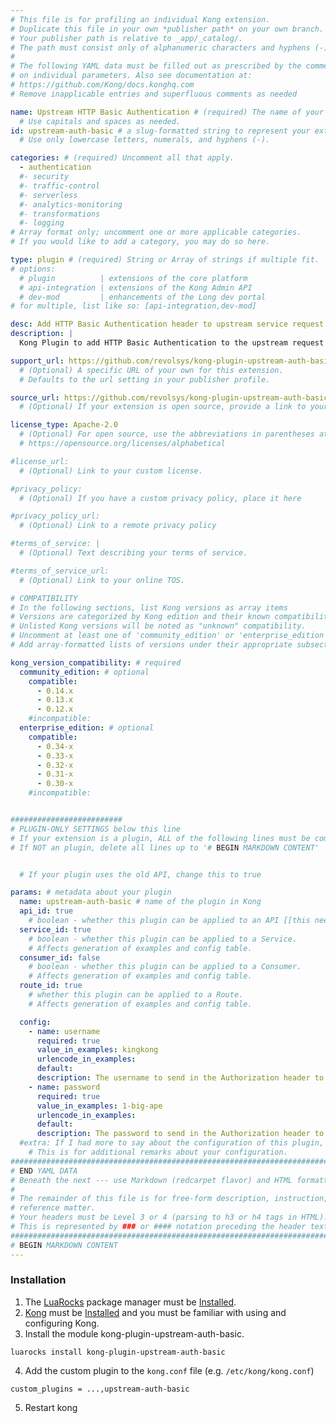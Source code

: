 ```yaml
---
# This file is for profiling an individual Kong extension.
# Duplicate this file in your own *publisher path* on your own branch.
# Your publisher path is relative to _app/_catalog/.
# The path must consist only of alphanumeric characters and hyphens (-).
#
# The following YAML data must be filled out as prescribed by the comments
# on individual parameters. Also see documentation at:
# https://github.com/Kong/docs.konghq.com
# Remove inapplicable entries and superfluous comments as needed

name: Upstream HTTP Basic Authentication # (required) The name of your extension.
  # Use capitals and spaces as needed.
id: upstream-auth-basic # a slug-formatted string to represent your extension
  # Use only lowercase letters, numerals, and hyphens (-).

categories: # (required) Uncomment all that apply.
  - authentication
  #- security
  #- traffic-control
  #- serverless
  #- analytics-monitoring
  #- transformations
  #- logging
# Array format only; uncomment one or more applicable categories.
# If you would like to add a category, you may do so here.

type: plugin # (required) String or Array of strings if multiple fit.
# options:
  # plugin          | extensions of the core platform
  # api-integration | extensions of the Kong Admin API
  # dev-mod         | enhancements of the Long dev portal
# for multiple, list like so: [api-integration,dev-mod]

desc: Add HTTP Basic Authentication header to upstream service request # (required) 1-liner description; max 80 chars
description: |
  Kong Plugin to add HTTP Basic Authentication to the upstream request header.

support_url: https://github.com/revolsys/kong-plugin-upstream-auth-basic/issues
  # (Optional) A specific URL of your own for this extension.
  # Defaults to the url setting in your publisher profile.

source_url: https://github.com/revolsys/kong-plugin-upstream-auth-basic
  # (Optional) If your extension is open source, provide a link to your code.

license_type: Apache-2.0
  # (Optional) For open source, use the abbreviations in parentheses at:
  # https://opensource.org/licenses/alphabetical

#license_url:
  # (Optional) Link to your custom license.

#privacy_policy:
  # (Optional) If you have a custom privacy policy, place it here

#privacy_policy_url:
  # (Optional) Link to a remote privacy policy

#terms_of_service: |
  # (Optional) Text describing your terms of service.

#terms_of_service_url:
  # (Optional) Link to your online TOS.

# COMPATIBILITY
# In the following sections, list Kong versions as array items
# Versions are categorized by Kong edition and their known compatibility.
# Unlisted Kong versions will be noted as "unknown" compatibility.
# Uncomment at least one of 'community_edition' or 'enterprise_edition'.
# Add array-formatted lists of versions under their appropriate subsection.

kong_version_compatibility: # required
  community_edition: # optional
    compatible:
      - 0.14.x
      - 0.13.x
      - 0.12.x
    #incompatible:
  enterprise_edition: # optional
    compatible:
      - 0.34-x
      - 0.33-x
      - 0.32-x
      - 0.31-x
      - 0.30-x
    #incompatible:


#########################
# PLUGIN-ONLY SETTINGS below this line
# If your extension is a plugin, ALL of the following lines must be completed.
# If NOT an plugin, delete all lines up to '# BEGIN MARKDOWN CONTENT'


  # If your plugin uses the old API, change this to true

params: # metadata about your plugin
  name: upstream-auth-basic # name of the plugin in Kong
  api_id: true
    # boolean - whether this plugin can be applied to an API [[this needs more]]
  service_id: true
    # boolean - whether this plugin can be applied to a Service.
    # Affects generation of examples and config table.
  consumer_id: false
    # boolean - whether this plugin can be applied to a Consumer.
    # Affects generation of examples and config table.
  route_id: true
    # whether this plugin can be applied to a Route.
    # Affects generation of examples and config table.

  config:
    - name: username
      required: true
      value_in_examples: kingkong
      urlencode_in_examples:
      default:
      description: The username to send in the Authorization header to the upstream service
    - name: password
      required: true
      value_in_examples: 1-big-ape
      urlencode_in_examples:
      default:
      description: The password to send in the Authorization header to the upstream service
  #extra: If I had more to say about the configuration of this plugin, I'd say it here.
    # This is for additional remarks about your configuration.
###############################################################################
# END YAML DATA
# Beneath the next --- use Markdown (redcarpet flavor) and HTML formatting only.
#
# The remainder of this file is for free-form description, instruction, and
# reference matter.
# Your headers must be Level 3 or 4 (parsing to h3 or h4 tags in HTML).
# This is represented by ### or #### notation preceding the header text.
###############################################################################
# BEGIN MARKDOWN CONTENT
---
```


### Installation

1. The [LuaRocks](http://luarocks.org) package manager must be [Installed](https://github.com/luarocks/luarocks/wiki/Download).
2. [Kong](https://konghq.com) must be [Installed](https://konghq.com/install/) and you must be familiar with using and configuring Kong.
3. Install the module kong-plugin-upstream-auth-basic.

```
luarocks install kong-plugin-upstream-auth-basic
```

4. Add the custom plugin to the `kong.conf` file (e.g. `/etc/kong/kong.conf`)

```
custom_plugins = ...,upstream-auth-basic
```

5. Restart kong
